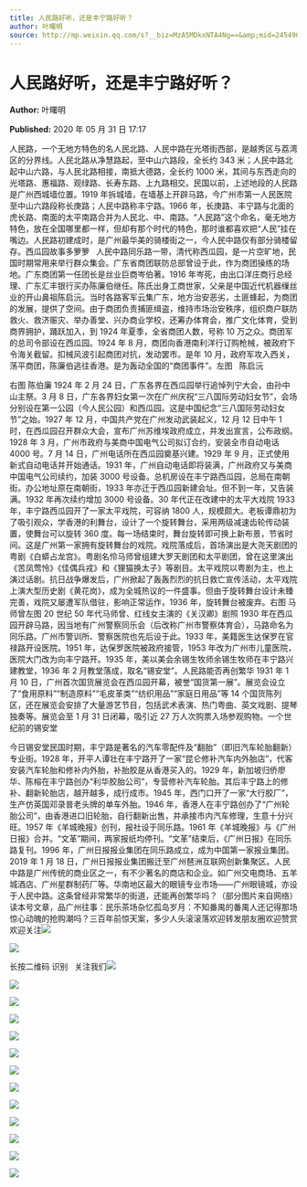 ```yaml
---
title: 人民路好听，还是丰宁路好听？
author: 叶曙明
source: http://mp.weixin.qq.com/s?__biz=MzA5MDkxNTA4Ng==&amp;mid=2454909308&amp;idx=1&amp;sn=c883a321ef6e36a424ad66c79100d1e5&amp;chksm=87a2391db0d5b00b3709897121569af5d2dfe8d38d031b023d889fee6523074882d8720830e5#rd
---
```


# 人民路好听，还是丰宁路好听？

**Author:** 叶曙明

**Published:** 2020 年 05 月 31 日 17:17

人民路，一个无地方特色的名人民北路、人民中路在光塔街西部，是越秀区与荔湾区的分界线。人民北路从净慧路起，至中山六路段，全长约 343 米；人民中路北起中山六路，与人民北路相接，南抵大德路，全长约 1000 米，其间与东西走向的光塔路、惠福路、观绿路、长寿东路、上九路相交。民国以前，上述地段的人民路是广州西城墙位置。1919 年拆城墙，在墙基上开辟马路，今广州市第一人民医院至中山六路段称长庚路；人民中路称丰宁路。1966 年，长庚路、丰宁路与北面的虎长路、南面的太平南路合并为人民北、中、南路。“人民路”这个命名，毫无地方特色，放在全国哪里都一样，但却有那个时代的特色，那时谁都喜欢把“人民”挂在嘴边。人民路初建成时，是广州最华美的骑楼街之一，今人民中路仅有部分骑楼留存。西瓜园故事多箩箩   人民中路同乐路一带，清代称西瓜园，是一片空旷地，民国时期常用来举行群众集会。广东省商团联防总部曾设于此，作为商团操练的场地。广东商团第一任团长是丝业巨商岑伯著。1916 年岑死，由出口洋庄商行总经理、广东汇丰银行买办陈廉伯继任。陈氏出身工商世家，父亲是中国近代机器缫丝业的开山鼻祖陈启沅。当时各路客军云集广东，地方治安恶劣，土匪蜂起，为商团的发展，提供了空间。由于商团负责捕匪缉盗，维持市场治安秩序，组织商户联防救火、救济赈灾、举办善堂、兴办商业学校，还筹办体育会，推广文化体育，受到商界拥护，踊跃加入，到 1924 年夏季，全省商团人数，号称 10 万之众。商团军的总司令部设在西瓜园。1924 年 8 月，商团向香港南利洋行订购枪械，被政府下令海关截留。扣械风波引起商团对抗，发动罢市。是年 10 月，政府军攻入西关，荡平商团，陈廉伯逃往香港。是为轰动全国的“商团事件”。左图   陈启沅



右图 陈伯廉 1924 年 2 月 24 日，广东各界在西瓜园举行追悼列宁大会，由孙中山主祭。3 月 8 日，广东各界妇女第一次在广州庆祝“三八国际劳动妇女节”，会场分别设在第一公园（今人民公园）和西瓜园。这是中国纪念“三八国际劳动妇女节”之始。1927 年 12 月，中国共产党在广州发动武装起义，12 月 12 日中午 1 时，在西瓜园召开群众大会，宣布广州苏维埃政府成立，并发出宣言，公布政纲。1928 年 3 月，广州市政府与美商中国电气公司拟订合约，安装全市自动电话 4000 号。7 月 14 日，广州电话所在西瓜园奠基兴建。1929 年 9 月，正式使用新式自动电话并开始通话。1931 年，广州自动电话即将装满，广州政府又与美商中国电气公司续约，加装 3000 号设备。总机房设在丰宁路西瓜园，总局在南朝街。办公地址原在南朝街，1933 年亦迁于西瓜园新建会址。但不到一年，又告装满。1932 年再次续约增加 3000 号设备。30 年代正在改建中的太平大戏院 1933 年，丰宁路西瓜园开了一家太平戏院，可容纳 1800 人，规模颇大。老板谭鼎初为了吸引观众，学香港的利舞台，设计了一个旋转舞台，采用两级减速齿轮传动装置，使舞台可以旋转 360 度。每一场结束时，舞台旋转即可换上新布景，节省时间。这是广州第一家拥有旋转舞台的戏院。戏院落成后，首场演出是大尧天剧团的粤剧《白蟒占龙宫》。粤剧名伶马师曾组建大罗天剧团和太平剧团，曾在这里演出《苦凤莺怜》《佳偶兵戎》和《狸猫换太子》等剧目。太平戏院以粤剧为主，也上演过话剧。抗日战争爆发后，广州掀起了轰轰烈烈的抗日救亡宣传活动，太平戏院上演大型历史剧《黄花岗》，成为全城热议的一件盛事。但由于旋转舞台设计未臻完善，戏院又屡遭军队借驻，影响正常运作，1936 年，旋转舞台被废弃。右图 马师曾左图 20 世纪 50 年代马师曾、红线女主演的《关汉卿》剧照 1930 年在西瓜园开辟马路，因当地有广州警察同乐会（后改称广州市警察体育会），马路命名为同乐路。广州市警训所、警察医院也先后设于此。1933 年，美籍医生达保罗在官禄路开设医院。1951 年，达保罗医院被政府接管，1953 年改为广州市儿童医院，医院大门改为向丰宁路开。1935 年，美以美会余锡生牧师余锡生牧师在丰宁路兴建教堂，1936 年 2 月教堂落成，取名“锡安堂”。人民路能否再创繁华 1931 年 1 月 10 日，广州首次国货展览会在西瓜园开幕，被誉“国货第一展”。展览会设立了“食用原料”“制造原料”“毛皮革类”“纺织用品”“家庭日用品”等 14 个国货陈列区，还在展览会安排了大量游艺节目，包括武术表演、热门粤曲、英文戏剧、提琴独奏等。展览会至 1 月 31 日闭幕，吸引近 27 万人次购票入场参观购物。一个世纪前的锡安堂

今日锡安堂民国时期，丰宁路是著名的汽车零配件及“翻胎”（即旧汽车轮胎翻新）专业街。1928 年，开平人谭壮在丰宁路开了一家“昆仑修补汽车内外胎店”，代客安装汽车轮胎和修补内外胎，补胎胶是从香港买入的。1929 年，新加坡归侨廖华、陈榕在丰宁路创办“利华胶胎公司”，专营修补汽车轮胎。其后丰宁路上的修补、翻新轮胎店，越开越多，成行成市。1945 年，西门口开了一家“大行胶厂”，生产仿英国邓录普老头牌的单车外胎。1946 年，香港人在丰宁路创办了“广州轮胎公司”，由香港进口旧轮胎，自行翻新出售，并承接市内汽车修理，生意十分兴旺。1957 年《羊城晚报》创刊，报社设于同乐路。1961 年《羊城晚报》与《广州日报》合并。“文革”期间，两家报纸均停刊。“文革”结束后，《广州日报》在同乐路复刊。1996 年，广州日报报业集团在同乐路成立，成为中国第一家报业集团。2019 年 1 月 18 日，广州日报报业集团搬迁至广州琶洲互联网创新集聚区。人民中路是广州传统的商业区之一，有不少著名的商店和企业。如广州交电商场、五羊城酒店、广州星群制药厂等。华南地区最大的眼镜专业市场——广州眼镜城，亦设于人民中路。这条曾经非常繁华的街道，还能再创繁华吗？（部分图片来自网络）读本号文章，品广州往事：民乐茶场杂忆孤岛岁月：不知番禺的番禺人还记得那场惊心动魄的抢购潮吗？三百年前惊天案，多少人头滚滚落欢迎转发朋友圈欢迎赞赏欢迎关注![](https://mmbiz.qpic.cn/mmbiz_jpg/PJWG74pLsMZUqrEymbzRTxum7qSr2Bqqc0jsobMroaTKnJEC4miaxZfwlJsY7qe28NbjQ61iaon91NtribwibzACQQ/640?wx_fmt=jpeg)

![](https://mmbiz.qpic.cn/mmbiz_jpg/PJWG74pLsMZUqrEymbzRTxum7qSr2Bqq3ooPP4AEVnnVGxCmDva1DzIrjUM04wy8211aD0XYCbughAnmpbExsg/640?wx_fmt=jpeg)

长按二维码 识别   关注我们![](https://mmbiz.qpic.cn/mmbiz_jpg/PJWG74pLsMZUqrEymbzRTxum7qSr2Bqq4HvOLiaic23CTXC2G8oLR9By239X0Z45RGntsoOQCv4FDQLcDM4FpzZQ/640?wx_fmt=jpeg)

![](https://mmbiz.qpic.cn/mmbiz_jpg/PJWG74pLsMZUqrEymbzRTxum7qSr2Bqqt89ibHHZOgD1yneia1KGBFYaDymiaJpr92J1tvD0CpVsoSCoKtDoAYXUQ/640?wx_fmt=jpeg)

![](https://mmbiz.qpic.cn/mmbiz_gif/Ljib4So7yuWj23cDG1ibKic6uFsicpKdibXkG6ugg2NwnPkjbRQAXibjsZ7IVAcZaMFJujibia0wstETAUSrL744qj5vpQ/640?wx_fmt=gif)

![](https://mmbiz.qpic.cn/mmbiz_jpg/PJWG74pLsMZUqrEymbzRTxum7qSr2BqqDIO24DH2eYXibgTOia96Mo0F264Agt5uhsjSMEa13lIRBggKO72Qscjw/640?wx_fmt=jpeg)

![](https://mmbiz.qpic.cn/mmbiz_jpg/PJWG74pLsMZUqrEymbzRTxum7qSr2BqqPkSCFLmV63yrRw42aT2h3lI7m1xkuHGiaLGlS1cIlKwuBWOIN1GDa9Q/640?wx_fmt=jpeg)

![](https://mmbiz.qpic.cn/mmbiz_gif/Ljib4So7yuWj23cDG1ibKic6uFsicpKdibXkG6ugg2NwnPkjbRQAXibjsZ7IVAcZaMFJujibia0wstETAUSrL744qj5vpQ/640?wx_fmt=gif)

![](https://mmbiz.qpic.cn/mmbiz_jpg/PJWG74pLsMZUqrEymbzRTxum7qSr2BqqstRuPTMp9dGLibuow9Aia3Q6OUdk1xFnmZQea2uQJbn1BOlD4dRTbmbg/640?wx_fmt=jpeg)

![](https://mmbiz.qpic.cn/mmbiz_jpg/PJWG74pLsMZUqrEymbzRTxum7qSr2Bqqz7nhl1JOI1ZB9c0jOkorvTw3ZwTib7o1Eqy527bo4OrQQ0LBBNRZpLA/640?wx_fmt=jpeg)

![](https://mmbiz.qpic.cn/mmbiz_jpg/PJWG74pLsMZUqrEymbzRTxum7qSr2BqqfImv1unXq4iawjkbYebDBG0PsYmURBn0rejZQgAX6jQAjUkOMNtncHw/640?wx_fmt=jpeg)

![](https://mmbiz.qpic.cn/mmbiz_gif/Ljib4So7yuWj23cDG1ibKic6uFsicpKdibXkG6ugg2NwnPkjbRQAXibjsZ7IVAcZaMFJujibia0wstETAUSrL744qj5vpQ/640?wx_fmt=gif)

![](https://mmbiz.qpic.cn/mmbiz_jpg/PJWG74pLsMZUqrEymbzRTxum7qSr2BqqMP7l7azQIQBk3HoibSa4NcBaTNADRefJlVxTmIClB8s8ickaibDaXVgNw/640?wx_fmt=jpeg)

![](https://mmbiz.qpic.cn/mmbiz_jpg/PJWG74pLsMZyfvicxqI0XDNdX4yJ12USMGWf3BMhABEtNsRicXsV6h8V5p02czOVHsOFqNxnC1IickJRoyHPmk5rw/640?wx_fmt=jpeg)

![](https://mmbiz.qpic.cn/mmbiz_gif/Ljib4So7yuWj23cDG1ibKic6uFsicpKdibXkG6ugg2NwnPkjbRQAXibjsZ7IVAcZaMFJujibia0wstETAUSrL744qj5vpQ/640?wx_fmt=gif)
